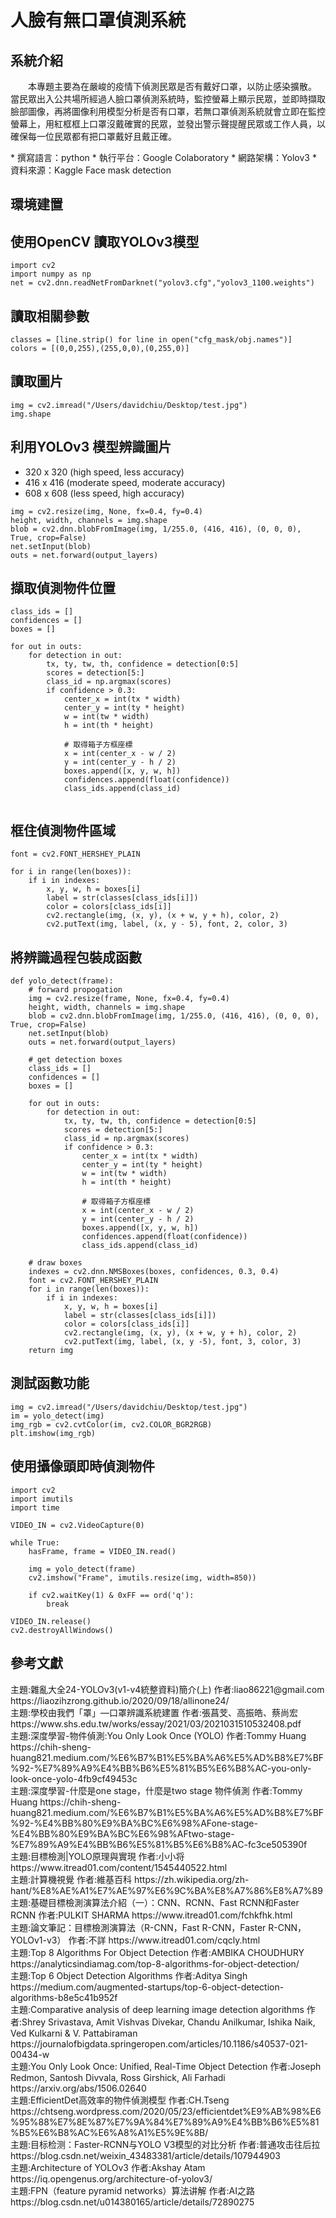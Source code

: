 <h1> 人臉有無口罩偵測系統</h1>

## 系統介紹
<p>
　　本專題主要為在嚴峻的疫情下偵測民眾是否有戴好口罩，以防止感染擴散。
    當民眾出入公共場所經過人臉口罩偵測系統時，監控螢幕上顯示民眾，並即時擷取臉部圖像，再將圖像利用模型分析是否有口罩，若無口罩偵測系統就會立即在監控螢幕上，用紅框框上口罩沒戴確實的民眾，並發出警示聲提醒民眾或工作人員，以確保每一位民眾都有把口罩戴好且戴正確。
</p>
    * 撰寫語言：python
    * 執行平台：Google Colaboratory
    * 網路架構：Yolov3
    * 資料來源：Kaggle Face mask detection

## 環境建置

## 使用OpenCV 讀取YOLOv3模型

```
import cv2
import numpy as np
net = cv2.dnn.readNetFromDarknet("yolov3.cfg","yolov3_1100.weights")
```

## 讀取相關參數

```
classes = [line.strip() for line in open("cfg_mask/obj.names")]
colors = [(0,0,255),(255,0,0),(0,255,0)]
```

## 讀取圖片
```
img = cv2.imread("/Users/davidchiu/Desktop/test.jpg")
img.shape
```
## 利用YOLOv3 模型辨識圖片

* 320 x 320 (high speed, less accuracy)
* 416 x 416 (moderate speed, moderate accuracy)
* 608 x 608 (less speed, high accuracy)

```
img = cv2.resize(img, None, fx=0.4, fy=0.4)
height, width, channels = img.shape 
blob = cv2.dnn.blobFromImage(img, 1/255.0, (416, 416), (0, 0, 0), True, crop=False)
net.setInput(blob)
outs = net.forward(output_layers)
```
## 擷取偵測物件位置
```
class_ids = []
confidences = []
boxes = []
    
for out in outs:
    for detection in out:
        tx, ty, tw, th, confidence = detection[0:5]
        scores = detection[5:]
        class_id = np.argmax(scores)  
        if confidence > 0.3:   
            center_x = int(tx * width)
            center_y = int(ty * height)
            w = int(tw * width)
            h = int(th * height)
            
            # 取得箱子方框座標
            x = int(center_x - w / 2)
            y = int(center_y - h / 2)
            boxes.append([x, y, w, h])
            confidences.append(float(confidence))
            class_ids.append(class_id)
            
```


## 框住偵測物件區域
```
font = cv2.FONT_HERSHEY_PLAIN

for i in range(len(boxes)):
    if i in indexes:
        x, y, w, h = boxes[i]
        label = str(classes[class_ids[i]])
        color = colors[class_ids[i]]
        cv2.rectangle(img, (x, y), (x + w, y + h), color, 2)
        cv2.putText(img, label, (x, y - 5), font, 2, color, 3)

```
## 將辨識過程包裝成函數
```
def yolo_detect(frame):
    # forward propogation
    img = cv2.resize(frame, None, fx=0.4, fy=0.4)
    height, width, channels = img.shape 
    blob = cv2.dnn.blobFromImage(img, 1/255.0, (416, 416), (0, 0, 0), True, crop=False)
    net.setInput(blob)
    outs = net.forward(output_layers)

    # get detection boxes
    class_ids = []
    confidences = []
    boxes = []
    
    for out in outs:
        for detection in out:
            tx, ty, tw, th, confidence = detection[0:5]
            scores = detection[5:]
            class_id = np.argmax(scores)  
            if confidence > 0.3:   
                center_x = int(tx * width)
                center_y = int(ty * height)
                w = int(tw * width)
                h = int(th * height)

                # 取得箱子方框座標
                x = int(center_x - w / 2)
                y = int(center_y - h / 2)
                boxes.append([x, y, w, h])
                confidences.append(float(confidence))
                class_ids.append(class_id)
                
    # draw boxes
    indexes = cv2.dnn.NMSBoxes(boxes, confidences, 0.3, 0.4)
    font = cv2.FONT_HERSHEY_PLAIN
    for i in range(len(boxes)):
        if i in indexes:
            x, y, w, h = boxes[i]
            label = str(classes[class_ids[i]])
            color = colors[class_ids[i]]
            cv2.rectangle(img, (x, y), (x + w, y + h), color, 2)
            cv2.putText(img, label, (x, y -5), font, 3, color, 3)
    return img
```

## 測試函數功能
```
img = cv2.imread("/Users/davidchiu/Desktop/test.jpg")
im = yolo_detect(img)
img_rgb = cv2.cvtColor(im, cv2.COLOR_BGR2RGB)
plt.imshow(img_rgb)
```

## 使用攝像頭即時偵測物件
```
import cv2
import imutils
import time

VIDEO_IN = cv2.VideoCapture(0)

while True:
    hasFrame, frame = VIDEO_IN.read()
    
    img = yolo_detect(frame)
    cv2.imshow("Frame", imutils.resize(img, width=850))

    if cv2.waitKey(1) & 0xFF == ord('q'):
        break
        
VIDEO_IN.release()
cv2.destroyAllWindows()
```

## 參考文獻
<p>
主題:雜亂大全24-YOLOv3(v1-v4統整資料)簡介(上) 作者:liao86221@gmail.com
https://liaozihzrong.github.io/2020/09/18/allinone24/ 
<br>
主題:學校由我們「罩」—口罩辨識系統建置 作者:張菖芠、高振皓、蔡尚宏
https://www.shs.edu.tw/works/essay/2021/03/2021031510532408.pdf 
<br>
主題:深度學習-物件偵測:You Only Look Once (YOLO) 作者:Tommy Huang
https://chih-sheng-huang821.medium.com/%E6%B7%B1%E5%BA%A6%E5%AD%B8%E7%BF%92-%E7%89%A9%E4%BB%B6%E5%81%B5%E6%B8%AC-you-only-look-once-yolo-4fb9cf49453c
<br>
主題:深度學習-什麼是one stage，什麼是two stage 物件偵測 作者:Tommy Huang
https://chih-sheng-huang821.medium.com/%E6%B7%B1%E5%BA%A6%E5%AD%B8%E7%BF%92-%E4%BB%80%E9%BA%BC%E6%98%AFone-stage-%E4%BB%80%E9%BA%BC%E6%98%AFtwo-stage-%E7%89%A9%E4%BB%B6%E5%81%B5%E6%B8%AC-fc3ce505390f
<br>
主題:目標檢測|YOLO原理與實現 作者:小小将
https://www.itread01.com/content/1545440522.html
<br>
主題:計算機視覺 作者:維基百科
https://zh.wikipedia.org/zh-hant/%E8%AE%A1%E7%AE%97%E6%9C%BA%E8%A7%86%E8%A7%89
<br>
主題:基礎目標檢測演算法介紹（一）：CNN、RCNN、Fast RCNN和Faster RCNN 作者:PULKIT SHARMA
https://www.itread01.com/fchkfhk.html
<br>
主題:論文筆記：目標檢測演算法（R-CNN，Fast R-CNN，Faster R-CNN，YOLOv1-v3） 作者:不詳
https://www.itread01.com/cqcly.html
<br>
主題:Top 8 Algorithms For Object Detection 作者:AMBIKA CHOUDHURY
https://analyticsindiamag.com/top-8-algorithms-for-object-detection/
<br>
主題:Top 6 Object Detection Algorithms 作者:Aditya Singh
https://medium.com/augmented-startups/top-6-object-detection-algorithms-b8e5c41b952f
<br>
主題:Comparative analysis of deep learning image detection algorithms 作者:Shrey Srivastava, Amit Vishvas Divekar, Chandu Anilkumar, Ishika Naik, Ved Kulkarni & V. Pattabiraman
https://journalofbigdata.springeropen.com/articles/10.1186/s40537-021-00434-w
<br>
主題:You Only Look Once: Unified, Real-Time Object Detection 作者:Joseph Redmon, Santosh Divvala, Ross Girshick, Ali Farhadi
https://arxiv.org/abs/1506.02640
<br>
主題:EfficientDet高效率的物件偵測模型 作者:CH.Tseng
https://chtseng.wordpress.com/2020/05/23/efficientdet%E9%AB%98%E6%95%88%E7%8E%87%E7%9A%84%E7%89%A9%E4%BB%B6%E5%81%B5%E6%B8%AC%E6%A8%A1%E5%9E%8B/
<br>
主題:目标检测：Faster-RCNN与YOLO V3模型的对比分析 作者:普通攻击往后拉
https://blog.csdn.net/weixin_43483381/article/details/107944903
<br>
主題:Architecture of YOLOv3 作者:Akshay Atam
https://iq.opengenus.org/architecture-of-yolov3/
<br>
主題:FPN（feature pyramid networks）算法讲解 作者:AI之路
https://blog.csdn.net/u014380165/article/details/72890275
<br>
</p>
